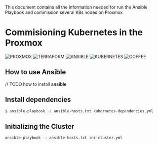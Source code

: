 This document contains all the information needed for run the Ansible Playbook and commission several K8s nodes on Proxmox


# Commisioning Kubernetes in the Proxmox #
![PROXMOX] ![TERRAFORM] ![ANSIBLE]  ![KUBERNETES] ![COFFEE]

[ANSIBLE]: https://img.shields.io/badge/Ansible-EE0000.svg?style=for-the-badge&logo=Ansible&logoColor=white
[PROXMOX]: https://img.shields.io/badge/Proxmox-E57000.svg?style=for-the-badge&logo=Proxmox&logoColor=white
[TERRAFORM]: https://img.shields.io/badge/Terraform-7B42BC.svg?style=for-the-badge&logo=Terraform&logoColor=white
[KUBERNETES]: https://img.shields.io/badge/Kubernetes-326CE5.svg?style=for-the-badge&logo=Kubernetes&logoColor=white
[COFFEE]: https://img.shields.io/badge/CoffeeScript-2F2625.svg?style=for-the-badge&logo=CoffeeScript&logoColor=white




## How to use Ansible
// TODO how to install __ansible__

## Install dependencies

```bash 
$ ansible-playbook -i ansible-hosts.txt kubernetes-dependencies.yml
```

## Initializing the Cluster
```bash 
ansible-playbook -i ansible-hosts.txt ini-cluster.yml
```